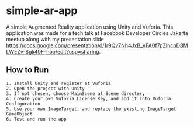 # simple-ar-app
A simple Augmented Reality application using Unity and Vuforia. 
This application was made for a tech talk at Facebook Developer Circles Jakarta meetup along with my presentation slide https://docs.google.com/presentation/d/1r9Qv7Nh4JxB_VFA0f7pZlhcpDBMLWEZv-Sgk40F-hoo/edit?usp=sharing.

## How to Run
```
1. Install Unity and register at Vuforia
2. Open the project with Unity
3. If not chosen, choose MainScene at Scene directory
4. Create your own Vuforia License Key, and add it into Vuforia Configuration
5. Use your own ImageTarget, and replace the existing ImageTarget GameObject
6. Test and run the app
```

